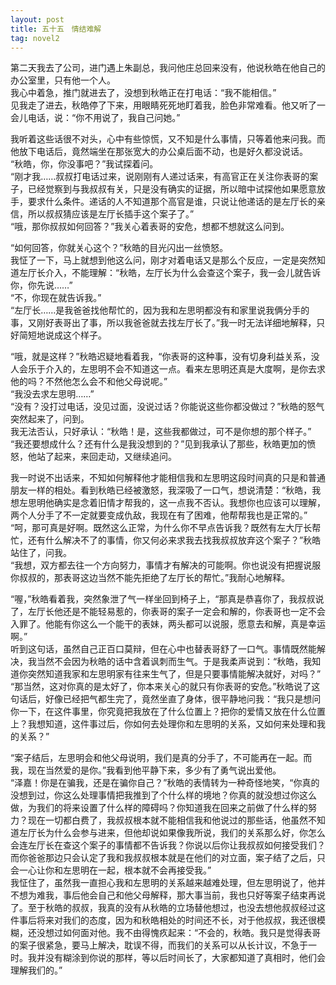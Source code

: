 ```yaml
---
layout: post
title: 五十五　情结难解
tag: novel2
---
```


第二天我去了公司，进门遇上朱副总，我问他庄总回来没有，他说秋皓在他自己的办公室里，只有他一个人。<br />
我心中着急，推门就进去了，没想到秋皓正在打电话：“我不能相信。”<br />
见我走了进去，秋皓停了下来，用眼睛死死地盯着我，脸色非常难看。他又听了一会儿电话，说：“你不用说了，我自己问她。”

我听着这些话很不对头，心中有些惊慌，又不知是什么事情，只等着他来问我。而他放下电话后，竟然端坐在那张宽大的办公桌后面不动，也是好久都没说话。<br />
“秋皓，你，你没事吧？”我试探着问。<br />
“刚才我……叔叔打电话过来，说刚刚有人递过话来，有高官正在关注你表哥的案子，已经觉察到与我叔叔有关，只是没有确实的证据，所以暗中试探他如果愿意放手，要求什么条件。递话的人不知道那个高官是谁，只说让他递话的是左厅长的亲信，所以叔叔猜应该是左厅长插手这个案子了。”<br />
“哦，那你叔叔如何回答？”我关心着表哥的安危，想都不想就这么问到。

“如何回答，你就关心这个？”秋皓的目光闪出一丝愤怒。<br />
我怔了一下，马上就想到他这么问，刚才对着电话又是那么个反应，一定是突然知道左厅长介入，不能理解：“秋皓，左厅长为什么会查这个案子，我一会儿就告诉你，你先说……”<br />
“不，你现在就告诉我。”<br />
“左厅长……是我爸爸找他帮忙的，因为我和左思明都没有和家里说我俩分手的事，又刚好表哥出了事，所以我爸爸就去找左厅长了。”我一时无法详细地解释，只好简短地说成这个样子。

“哦，就是这样？”秋皓迟疑地看着我，“你表哥的这种事，没有切身利益关系，没人会乐于介入的，左思明不会不知道这一点。看来左思明还真是大度啊，是你去求他的吗？不然他怎么会不和他父母说呢。”<br />
“我没去求左思明……”<br />
“没有？没打过电话，没见过面，没说过话？你能说这些你都没做过？”秋皓的怒气突然起来了，问到。<br />
我无法否认，只好承认：“秋皓！是，这些我都做过，可不是你想的那个样子。”<br />
“我还要想成什么？还有什么是我没想到的？”见到我承认了那些，秋皓更加的愤怒，他站了起来，来回走动，又继续追问。

我一时说不出话来，不知如何解释他才能相信我和左思明这段时间真的只是和普通朋友一样的相处。看到秋皓已经被激怒，我深吸了一口气，想说清楚：“秋皓，我想左思明他确实是念着旧情才帮我的，这一点我不否认。我想你也应该可以理解，两个人分手了不一定就要变成仇敌，我现在有了困难，他帮帮我也是正常的。”<br />
“呵，那可真是好啊。既然这么正常，为什么你不早点告诉我？既然有左大厅长帮忙，还有什么解决不了的事情，你又何必来求我去找我叔叔放弃这个案子？”秋皓站住了，问我。<br />
“我想，双方都去往一个方向努力，事情才有解决的可能啊。你也说没有把握说服你叔叔的，那表哥这边当然不能先拒绝了左厅长的帮忙。”我耐心地解释。

“喔，”秋皓看着我，突然象泄了气一样坐回到椅子上，“那真是恭喜你了，我叔叔说了，左厅长他还是不能轻易惹的，你表哥的案子一定会和解的，你表哥也一定不会入罪了。他能有你这么一个能干的表妹，两头都可以说服，愿意去和解，真是幸运啊。”<br />
听到这句话，虽然自己正百口莫辩，但在心中也替表哥舒了一口气。事情既然能解决，我当然不会因为秋皓的话中含着讽刺而生气。于是我柔声说到：“秋皓，我知道你突然知道我家和左思明家有往来生气了，但是只要事情能解决就好，对吗？”<br />
“那当然，这对你真的是太好了，你本来关心的就只有你表哥的安危。”秋皓说了这句话后，好像已经把气都生完了，竟然坐直了身体，很平静地问我：“我只是想问你一下，在这件事里，你究竟把我放在了什么位置上？把你的爱情又放在什么位置上？我想知道，这件事过后，你如何去处理你和左思明的关系，又如何来处理和我的关系？”

“案子结后，左思明会和他父母说明，我们是真的分手了，不可能再在一起。而我，现在当然爱的是你。”我看到他平静下来，多少有了勇气说出爱他。<br />
“泽嘉！你是在骗我，还是在骗你自己？”秋皓的表情转为一种奇怪地笑，“你真的没想到过，你这么处理事情把我推到了个什么样的境地？你真的就没想过你这么做，为我们的将来设置了什么样的障碍吗？你知道我在回来之前做了什么样的努力？现在一切都白费了，我叔叔根本就不能相信我和他说过的那些话，他虽然不知道左厅长为什么会参与进来，但他却说如果像我所说，我们的关系那么好，你怎么会连左厅长在查这个案子的事情都不告诉我？你说以后你让我叔叔如何接受我们？而你爸爸那边只会认定了我和我叔叔根本就是在他们的对立面，案子结了之后，只会一心让你和左思明在一起，根本就不会再接受我。”<br />
我怔住了，虽然我一直担心我和左思明的关系越来越难处理，但左思明说了，他并不想为难我，事后他会自己和他父母解释，那大事当前，我也只好等案子结束再说了。至于秋皓的叔叔，我真的没有从秋皓的立场替他想过，也没去想他叔叔经过这件事后将来对我们的态度，因为和秋皓相处的时间还不长，对于他叔叔，我还很模糊，还没想过如何面对他。我不由得愧疚起来：“不会的，秋皓。我只是觉得表哥的案子很紧急，要马上解决，耽误不得，而我们的关系可以从长计议，不急于一时。我并没有糊涂到你说的那样，等以后时间长了，大家都知道了真相时，他们会理解我们的。”
